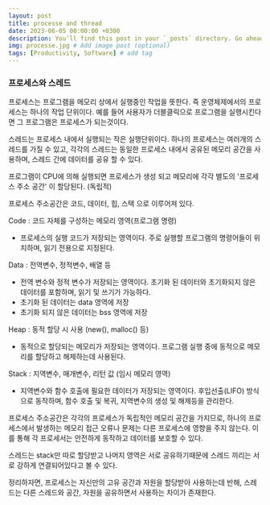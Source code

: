 ```yaml
---
layout: post
title: processe and thread
date: 2023-06-05 00:00:00 +0300
description: You’ll find this post in your `_posts` directory. Go ahead and edit it and re-build the site to see your changes. # Add post description (optional)
img: processe.jpg # Add image post (optional)
tags: [Productivity, Software] # add tag
---
```


### 프로세스와 스레드
프로세스는 프로그램을 메모리 상에서 실행중인 작업을 뜻한다. 즉 운영체제에서의 프로세스는 하나의 작업 단위이다. 예를 들어 사용자가 더블클릭으로 프로그램을 실행시킨다면 그 프로그램은 프로세스가 되는것이다.

스레드는 프로세스 내에서 실행되는 작은 실행단위이다. 하나의 프로세스는 여러개의 스레드를 가질 수 있고, 각각의 스레드는 동일한 프로세스 내에서 공유된 메모리 공간을 사용하며, 스레드 간에 데이터를 공유 할 수 있다.

프로그램이 CPU에 의해 실행되면 프로세스가 생성 되고 메모리에 각각 별도의 '프로세스 주소 공간' 이 할당된다. (독립적)

프로세스 주소공간은 코드, 데이터, 힙, 스택 으로 이루어져 있다.

Code : 코드 자체를 구성하는 메모리 영역(프로그램 명령)

- 프로세스의 실행 코드가 저장되는 영역이다. 주로 실행할 프로그램의 명령어들이 위치하며, 읽기 전용으로 지정된다.

Data : 전역변수, 정적변수, 배열 등

- 전역 변수와 정적 변수가 저장되는 영역이다. 초기화 된 데이터와 초기화되지 않은 데이터를 포함하며, 읽기 및 쓰기가 가능하다.
- 초기화 된 데이터는 data 영역에 저장
- 초기화 되지 않은 데이터는 bss 영역에 저장

Heap : 동적 할당 시 사용 (new(), malloc() 등)

- 동적으로 할당되는 메모리가 저장되는 영역이다. 프로그램 실행 중에 동적으로 메모리를 할당하고 해제하는데 사용된다.

Stack : 지역변수, 매개변수, 리턴 값 (임시 메모리 영역)

- 지역변수와 함수 호출에 필요한 데이터가 저장되는 영역이다. 후입선출(LIFO) 방식으로 동작하며, 함수 호출 및 복귀, 지역변수의 생성 및 해제등을 관리한다.


프로세스 주소공간은 각각의 프로세스가 독립적인 메모리 공간을 가지므로, 하나의 프로세스에서 발생하는 메모리 접근 오류나 문제는 다른 프로세스에 영향을 주지 않는다. 이를 통해 각 프로세서는 안전하게 동작하고 데이터를 보호할 수 있다.


스레드는 stack만 따로 할당받고 나머지 영역은 서로 공유하기때문에 스레드 끼리는 서로 강하게 연결되어있다고 볼 수 있다.


정리하자면, 프로세스는 자신만의 고유 공간과 자원을 할당받아 사용하는데 반해, 스레드는 다른 스레드와 공간, 자원을 공유하면서 사용하는 차이가 존재한다.
